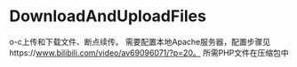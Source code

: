 # DownloadAndUploadFiles
o-c上传和下载文件、断点续传。 需要配置本地Apache服务器，配置步骤见https://www.bilibili.com/video/av69096071/?p=20。 所需PHP文件在压缩包中

